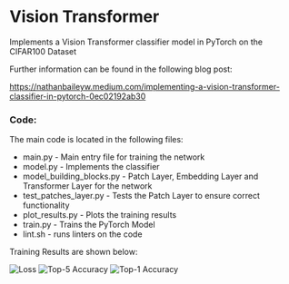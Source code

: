 # Vision Transformer

Implements a Vision Transformer classifier model in PyTorch on the CIFAR100 Dataset

Further information can be found in the following blog post:

https://nathanbaileyw.medium.com/implementing-a-vision-transformer-classifier-in-pytorch-0ec02192ab30

### Code:
The main code is located in the following files:
* main.py - Main entry file for training the network
* model.py - Implements the classifier
* model_building_blocks.py - Patch Layer, Embedding Layer and Transformer Layer for the network
* test_patches_layer.py - Tests the Patch Layer to ensure correct functionality
* plot_results.py - Plots the training results
* train.py - Trains the PyTorch Model
* lint.sh - runs linters on the code

Training Results are shown below:

![Loss](https://github.com/user-attachments/assets/e64ee812-90d5-4456-8d97-6163a0ca1f37)
![Top-5 Accuracy](https://github.com/user-attachments/assets/7b7f24a7-c3c5-4c01-a98f-afd80ade0bbf) 
![Top-1 Accuracy](https://github.com/user-attachments/assets/c2a2be9c-d677-427f-b459-fe20c6d3621a)
